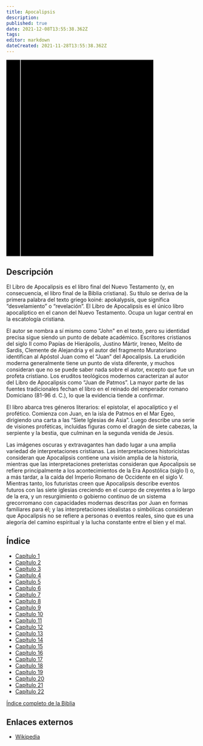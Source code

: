 ```yaml
---
title: Apocalipsis
description: 
published: true
date: 2021-12-08T13:55:38.362Z
tags: 
editor: markdown
dateCreated: 2021-11-28T13:55:38.362Z
---
```


<div class="urantiapedia-book-front urantiapedia-book-bible">
<svg xmlns="http://www.w3.org/2000/svg"
	width="102.6mm" height="136.8mm"
	viewBox="0 0 102.6 136.8" version="1.1">
	<g transform="translate(-7,-5)">
		<rect width="9.6" height="136.8" x="7" y="5" />
		<rect width="96.9" height="136.8" x="17" y="5" />
		<text style="font-size:5px" x="61" y="22">LA BIBLIA</text>
		<text style="font-size:4px" x="61" y="125">Biblia Reina Valera, 1960</text>
		<text style="font-size:9px" x="61" y="60">Apocalipsis</text>
	</g>
</svg>
</div>

## Descripción


El Libro de Apocalipsis es el libro final del Nuevo Testamento (y, en consecuencia, el libro final de la Biblia cristiana). Su título se deriva de la primera palabra del texto griego koiné: apokalypsis, que significa “desvelamiento” o “revelación”. El Libro de Apocalipsis es el único libro apocalíptico en el canon del Nuevo Testamento. Ocupa un lugar central en la escatología cristiana.

El autor se nombra a sí mismo como "John" en el texto, pero su identidad precisa sigue siendo un punto de debate académico. Escritores cristianos del siglo II como Papías de Hierápolis, Justino Mártir, Ireneo, Melito de Sardis, Clemente de Alejandría y el autor del fragmento Muratoriano identifican al Apóstol Juan como el “Juan” del Apocalipsis. La erudición moderna generalmente tiene un punto de vista diferente, y muchos consideran que no se puede saber nada sobre el autor, excepto que fue un profeta cristiano. Los eruditos teológicos modernos caracterizan al autor del Libro de Apocalipsis como “Juan de Patmos”. La mayor parte de las fuentes tradicionales fechan el libro en el reinado del emperador romano Domiciano (81-96 d. C.), lo que la evidencia tiende a confirmar.

El libro abarca tres géneros literarios: el epistolar, el apocalíptico y el profético. Comienza con Juan, en la isla de Patmos en el Mar Egeo, dirigiendo una carta a las “Siete Iglesias de Asia”. Luego describe una serie de visiones proféticas, incluidas figuras como el dragón de siete cabezas, la serpiente y la bestia, que culminan en la segunda venida de Jesús.

Las imágenes oscuras y extravagantes han dado lugar a una amplia variedad de interpretaciones cristianas. Las interpretaciones historicistas consideran que Apocalipsis contiene una visión amplia de la historia, mientras que las interpretaciones preteristas consideran que Apocalipsis se refiere principalmente a los acontecimientos de la Era Apostólica (siglo I) o, a más tardar, a la caída del Imperio Romano de Occidente en el siglo V. Mientras tanto, los futuristas creen que Apocalipsis describe eventos futuros con las siete iglesias creciendo en el cuerpo de creyentes a lo largo de la era, y un resurgimiento o gobierno continuo de un sistema grecorromano con capacidades modernas descritas por Juan en formas familiares para él; y las interpretaciones idealistas o simbólicas consideran que Apocalipsis no se refiere a personas o eventos reales, sino que es una alegoría del camino espiritual y la lucha constante entre el bien y el mal.

## Índice

- [Capítulo 1](/es/Bible/Revelation/1)
- [Capítulo 2](/es/Bible/Revelation/2)
- [Capítulo 3](/es/Bible/Revelation/3)
- [Capítulo 4](/es/Bible/Revelation/4)
- [Capítulo 5](/es/Bible/Revelation/5)
- [Capítulo 6](/es/Bible/Revelation/6)
- [Capítulo 7](/es/Bible/Revelation/7)
- [Capítulo 8](/es/Bible/Revelation/8)
- [Capítulo 9](/es/Bible/Revelation/9)
- [Capítulo 10](/es/Bible/Revelation/10)
- [Capítulo 11](/es/Bible/Revelation/11)
- [Capítulo 12](/es/Bible/Revelation/12)
- [Capítulo 13](/es/Bible/Revelation/13)
- [Capítulo 14](/es/Bible/Revelation/14)
- [Capítulo 15](/es/Bible/Revelation/15)
- [Capítulo 16](/es/Bible/Revelation/16)
- [Capítulo 17](/es/Bible/Revelation/17)
- [Capítulo 18](/es/Bible/Revelation/18)
- [Capítulo 19](/es/Bible/Revelation/19)
- [Capítulo 20](/es/Bible/Revelation/20)
- [Capítulo 21](/es/Bible/Revelation/21)
- [Capítulo 22](/es/Bible/Revelation/22)


[Índice completo de la Biblia](/es/index/bible)


## Enlaces externos

- [Wikipedia](https://en.wikipedia.org/wiki/Book_of_Revelation)